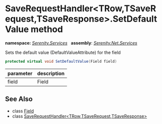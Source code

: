 # SaveRequestHandler&lt;TRow,TSaveRequest,TSaveResponse&gt;.SetDefaultValue method
**namespace:** *[Serenity.Services](../../README.md#serenity.services-namespace)*   **assembly**: *[Serenity.Net.Services](../../README.md)*

Sets the default value (DefaultValueAttribute) for the field

```csharp
protected virtual void SetDefaultValue(Field field)
```

| parameter | description |
| --- | --- |
| field | Field |

## See Also

* class [Field](../Serenity.Net.Entity/../../Serenity.Data/Field.md)
* class [SaveRequestHandler&lt;TRow,TSaveRequest,TSaveResponse&gt;](../SaveRequestHandler-3.md)